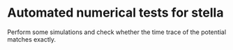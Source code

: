 Automated numerical tests for stella
====================================

Perform some simulations and check whether the time trace of the potential matches exactly.
 
